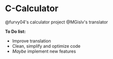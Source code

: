# C-Calculator
@furvy04's calculator project
@MGislv's translator

  **To Do list:**
* Improve translation
* Clean, simplify and optimize code
* *Maybe* implement new features
